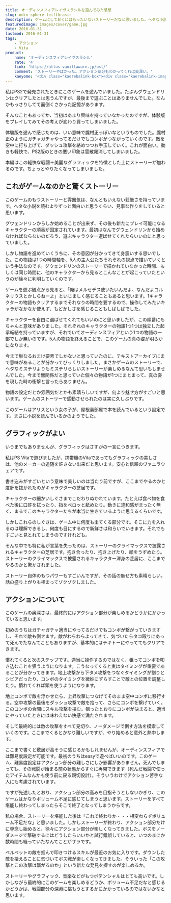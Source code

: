 ```yaml
---
title: オーディンスフィアレイヴスラシルを遊んでみた感想
slug: odin-sphere-leifthrasir
description: ゲームにしておくにはもったいないストーリーだなと思いました。ヘタな小説を読むより面白いストーリー。言うまでもなくこだわりぬかれた美麗なグラフィック。それに軽快な戦闘アクションが加わるのだから面白くないわけがありません。
featuredimage: images/cover/game.jpg
date: 2016-01-31
lastmod: 2016-01-31
tags: 
    - アクション
    - Vita
product:
    name: 'オーディンスフィアレイヴスラシル'
    rate: '4'
    link: 'https://atlus-vanillaware.jp/osl/'
    comment: 'ストーリーやばかった。アクション部分もわかってくれば奥深い。'
    kaeyome: '<div class="kaerebalink-box"><div class="kaerebalink-image"><a href="https://www.amazon.co.jp/exec/obidos/ASIN/B011TM800O/illusionspace-22/ref=nosim/" target="_blank" rel="nofollow" ><img src="https://ecx.images-amazon.com/images/I/61dchKsZOqL._SL160_.jpg" style="border: none;" /></a></div><div class="kaerebalink-info"><div class="kaerebalink-name"><a href="https://www.amazon.co.jp/exec/obidos/ASIN/B011TM800O/illusionspace-22/ref=nosim/" target="_blank" rel="nofollow" >オーディンスフィア レイヴスラシル</a><div class="kaerebalink-powered-date">posted with <a href="https://kaereba.com" rel="nofollow" target="_blank">カエレバ</a></div></div><div class="kaerebalink-detail"> アトラス 2016-01-14    </div><div class="kaerebalink-link1"><div class="shoplinkamazon"><a href="https://www.amazon.co.jp/gp/search?keywords=%83I%81%5B%83f%83B%83%93%83X%83t%83B%83A%83%8C%83C%83%94%83X%83%89%83V%83%8B&__mk_ja_JP=%83J%83%5E%83J%83i&tag=illusionspace-22" target="_blank" rel="nofollow" >Amazon</a></div><div class="shoplinkrakuten"><a href="https://hb.afl.rakuten.co.jp/hgc/0e95387f.f2aef20d.0e953880.25e412bd/?pc=http%3A%2F%2Fsearch.rakuten.co.jp%2Fsearch%2Fmall%2F%25E3%2582%25AA%25E3%2583%25BC%25E3%2583%2587%25E3%2582%25A3%25E3%2583%25B3%25E3%2582%25B9%25E3%2583%2595%25E3%2582%25A3%25E3%2582%25A2%25E3%2583%25AC%25E3%2582%25A4%25E3%2583%25B4%25E3%2582%25B9%25E3%2583%25A9%25E3%2582%25B7%25E3%2583%25AB%2F-%2Ff.1-p.1-s.1-sf.0-st.A-v.2%3Fx%3D0%26scid%3Daf_ich_link_urltxt%26m%3Dhttp%3A%2F%2Fm.rakuten.co.jp%2F" target="_blank" rel="nofollow" >楽天市場</a></div><div class="shoplinkyahoo"><a href="https://ck.jp.ap.valuecommerce.com/servlet/referral?sid=3085416&pid=882193779&vc_url=http%3A%2F%2Fsearch.shopping.yahoo.co.jp%2Fsearch%3Fp%3D%25E3%2582%25AA%25E3%2583%25BC%25E3%2583%2587%25E3%2582%25A3%25E3%2583%25B3%25E3%2582%25B9%25E3%2583%2595%25E3%2582%25A3%25E3%2582%25A2%25E3%2583%25AC%25E3%2582%25A4%25E3%2583%25B4%25E3%2582%25B9%25E3%2583%25A9%25E3%2582%25B7%25E3%2583%25AB" target="_blank" rel="nofollow" >Yahooショッピング<img src="https://ad.jp.ap.valuecommerce.com/servlet/gifbanner?sid=3085416&pid=882193779" height="1" width="1" border="0"></a></div></div></div><div class="booklink-footer" style="clear: left"></div></div>'
---
```


私はPS2で発売されたときにこのゲームを遊んでいました。たぶんグウェンドリンはクリアしたとは思うんですが、最後まで遊ぶことはありませんでした。なんかもっさりしてて面倒くさかった記憶があります。

そんなこともあってか、当初はあまり興味を持っていなかったのですが、体験版をプレイしてみてその考えが変わり買ってしまいました。

体験版を遊んで感じたのは、いい意味で朧村正っぽいなというものでした。朧村正のようにガチャガチャやってるだけでもコンボがつながっていくのです。敵を空中に打ち上げて、ダッシュ攻撃を絡めつつお手玉していく。これが面白い。動きも軽快で、PS2版のときの悪い印象は雲散霧消してしまいました。

本編はこの軽快な戦闘＋美麗なグラフィックを特徴とした上にストーリーが加わるのです。ちょっとやりたくなってしまいました。

## これがゲームなのかと驚くストーリー

このゲームのもつストーリーと雰囲気は、なんともいえない荘厳さを持っています。ヘタな小説を読むよりずっと面白いと思うくらい、見事な作りをしていると思います。

グウェンドリンからしか始めることが出来ず、その後も新たにプレイ可能になるキャラクターの順番が固定されています。最初はなんでグウェンドリンから始めなければならないのだろう、遊ぶキャラクター選ばせてくれたらいいのにと思っていました。

しかし物語を進めていくうちに、その意図が分かってきて身震いする思いでした。この物語は1つの時間軸を、5人の主人公たちそれぞれの視点で描いていくという手法なのです。グウェンドリンのストーリーで描かれていなかった時間、もしくは同じ時間に、他のキャラクターから見るとこんなことが起こっていたというのが徐々に判明していくのです。

ゲームを遊ぶ観点から見ると、「俺はメルセデス使いたいんだよ、なんだよコルネリウスとかしらねーよ」といじましく感じることもあると思います。1キャラクターの物語もクリアするまでそれなりの時間を要するので、操作してみたいキャラがなかなか使えず、もどかしさを感じることもしばしばでした。

キャラクターを自由に選ばせてくれてもいいのにと思いましたが、この順番にもちゃんと意味がありました。それぞれのキャラクターの物語1つ1つは独立した起承転結を持っていますが、それでいてオーディンスフィアという1つの物語の一部でしか無いのです。5人の物語を終えることで、このゲームの真の姿が明らかになります。

今まで単なるおまけ要素でしかないと思っていたのに、テキストアーカイブにまで意味があることが分かってびっくりしました。まさかゲームのストーリーで、ヘタなミステリよりもミステリらしいストーリーが楽しめるなんて思いもしませんでした。今まで無関係だと思っていた個々の物語が1つにまとまって、真の姿を現した時の衝撃と言ったらありません。

物語の設定だとか雰囲気だとかも素晴らしいですが、何より魅せ方がすごいと思います。ゲームのストーリーで感動させられたのは実に久しぶりです。

このゲームはアリスという女の子が、屋根裏部屋で本を読んでいるという設定です。まさに小説を読んでいるかのようでした。

## グラフィックがよい

いうまでもありませんが、グラフィックはさすがの一言につきます。

私はPS Vitaで遊びましたが、携帯機のVitaであってもグラフィックの美しさは、他のメーカーの追随を許さない出来だと思います。安心と信頼のヴァニラウェアです。

書き込みがすごいという意味で美しいのは当たり前ですが、ここまでやるのかと度肝を抜かれたのがキャラクターの芝居です。

キャラクターの細かいしぐさまでこだわりぬかれています。たとえば食べ物を食べた後に口許を拭ったり、指をペロッと舐めたり。動きに違和感がまったく無く、まるでこのキャラクターたちが本当に生きているように思えるくらいです。

しかしこれらのしぐさは、ゲーム中に何度も出てくる部分です。そこに力を入れるのは理解できるし、何度も目にするので新鮮さは和らいでいきます。それでもすごいと見とれてしまうのですけれども。

そんな中でも特に私が言葉を失ったのは、ストーリーのクライマックスで披露されるキャラクターの芝居です。抱き合ったり、抱き上げたり、顔をうずめたり。ストーリーのクライマックスで披露されるキャラクター渾身の芝居に、ここまでやるのかと驚かされました。

ストーリー自体のもつパワーもすごいんですが、その話の魅せ方も素晴らしい。話の盛り上がりも相まってゾクゾクしました。

## アクションについて

このゲームの奥深さは、最終的にはアクション部分が楽しめるかどうかにかかっていると思います。

初めのうちはガチャガチャ適当にやってるだけでもコンボが繋がっていきますし、それで敵も倒せます。敵がわらわらよってきて、気づいたらタコ殴りにあって死んでたなんてこともありますが、基本的にはテキトーにやっててもクリアできます。

慣れてくると次のステップです。適当に操作するのではなく、狙ってコンボを叩き込むことを狙うようになります。こうなってくると実はタイミングが重要であることが分かってきます。地上攻撃から下タメ攻撃をつなぐタイミングが割りとシビアだったり、コンボのタイミングを微妙にずらすことで敵との位置を調整したり。慣れてくれば頭を使うようになります。

地上コンボで敵を浮かせたら、上昇攻撃につなげてそのまま空中コンボに移行する。空中攻撃の最後をダッシュ攻撃で敵を拾って、さらにコンボを繋げていく。このコンボの合間にスキル攻撃を挟む。狙ったとおりにコンボが決まると、適当にやっていたときには味わえない快感で満たされます。

そして最終的には敵の攻撃をすべて見切り、ノーダメージで倒す方法を模索していくのです。ここまでくるとかなり難しいですが、やり始めると意外と熱中します。

ここまで書くと敷居が高そうに感じるかもしれませんが、オーディンスフィアでは難易度設定が可能です。最初のうちはeasyで遊べばいいのです。このゲーム、難易度設定はアクション部分の難しさにしか影響がありません。死んでしまっても、その戦闘が始まる前の状態からすぐに再開できます（死んだ戦闘で使ったアイテムなんかも使う前に戻る親切設計）。そういうわけでアクション苦手な人にも考慮されています。

ですが先述したとおり、アクション部分の高みを目指そうとしないかぎり、このゲームはかなりボリューム不足に感じてしまうと思います。ストーリーをすべて堪能し終わってしまったらそこで終了となってしまうからです。

私の場合、ストーリーを堪能した後は「これで終わりか・・・相変わらずボリューム不足だな」と思いました。しかしストーリーが終わり、アクション部分だけに専念し始めると、徐々にアクション部分が楽しくなってきました。ボスをノーダメージで撃破するにはどうしたらいいかと試行錯誤していると、いつのまにか数時間も経っていたなんてことがザラです。

ベルベットの敵を掴んで叩きつけるスキルが最近のお気に入りです。ダウンした敵を拾えることに気づいてボス戦が楽しくなってきました。そういった「この攻撃とこの攻撃は繋がるのか」という新たな発見を探すのが楽しめるか。

ストーリーやグラフィック、音楽などがもつポテンシャルはとても高いです。しかしながら最終的にこのゲームを楽しめるどうか、ボリューム不足だなと感じるかどうかは、戦闘部分の深淵に挑もうとするかにかかっているのではないかなと思います。
